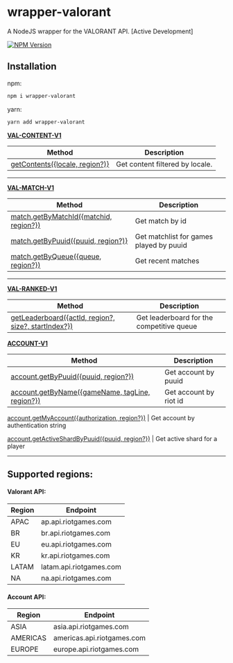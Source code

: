 # wrapper-valorant

A NodeJS wrapper for the VALORANT API.
[Active Development]

[![NPM Version][npm-image]][npm-url]

## Installation

npm:
```bash
npm i wrapper-valorant
```

yarn:
```bash
yarn add wrapper-valorant
```



[**VAL-CONTENT-V1**](https://developer.riotgames.com/apis#val-content-v1)


| Method | Description |
--------- | -------- |
[getContents({locale, region?)}](https://developer.riotgames.com/apis#val-content-v1/GET_getContent) | Get content filtered by locale.

---

[**VAL-MATCH-V1**](https://developer.riotgames.com/apis#val-match-v1)

| Method | Description |
--------- | -------- |
[match.getByMatchId({matchid, region?})](https://developer.riotgames.com/apis#val-match-v1/GET_getMatch) | Get match by id
[match.getByPuuid({puuid, region?)}](https://developer.riotgames.com/apis#val-match-v1/GET_getMatchlist) | Get matchlist for games played by puuid
[match.getByQueue({queue, region?})](https://developer.riotgames.com/apis#val-match-v1/GET_getRecent) | Get recent matches

---

[**VAL-RANKED-V1**](https://developer.riotgames.com/apis#val-ranked-v1)

| Method | Description |
--------- | -------- |
[getLeaderboard({actId, region?, size?, startIndex?})](https://developer.riotgames.com/apis#val-ranked-v1/GET_getLeaderboard) | Get leaderboard for the competitive queue

[**ACCOUNT-V1**](https://developer.riotgames.com/apis#account-v1)

| Method | Description |
--------- | -------- |
[account.getByPuuid({puuid, region?})](https://developer.riotgames.com/apis#account-v1/GET_getByPuuid) | Get account by puuid
[account.getByName({gameName, tagLine, region?})](https://developer.riotgames.com/apis#account-v1/GET_getByRiotId) | Get account by riot id

[account.getMyAccount({authorization, region?})](https://developer.riotgames.com/apis#account-v1/GET_getByAccessToken) | Get account by authentication string

[account.getActiveShardByPuuid({puuid, region?})](https://developer.riotgames.com/apis#account-v1/GET_getActiveShard) | Get active shard for a player

---

## Supported regions:

#### Valorant API:
| Region | Endpoint |
| --------- | -------- |
| APAC | ap.api.riotgames.com |
| BR | br.api.riotgames.com |
| EU | eu.api.riotgames.com |
| KR | kr.api.riotgames.com |
| LATAM | latam.api.riotgames.com |
| NA | na.api.riotgames.com |

#### Account API:

| Region | Endpoint |
| --------- | -------- |
| ASIA | asia.api.riotgames.com |
| AMERICAS | americas.api.riotgames.com |
| EUROPE | europe.api.riotgames.com |

[npm-image]: https://upload.wikimedia.org/wikipedia/commons/thumb/d/db/Npm-logo.svg/1200px-Npm-logo.svg.png
[npm-url]: https://www.npmjs.com/
